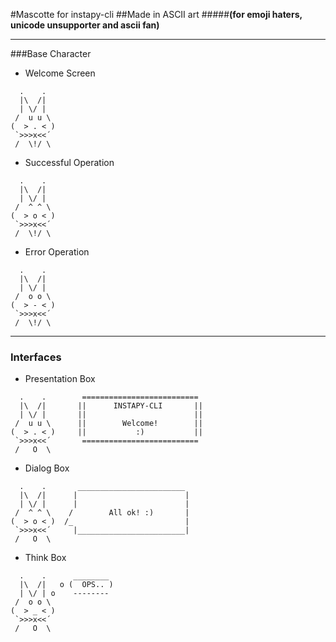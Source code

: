 #Mascotte for instapy-cli
##Made in ASCII art
#####**(for emoji haters, unicode unsupporter and ascii fan)**

---

###Base Character

- Welcome Screen

```
  .    .
  |\  /|
  | \/ |
 /  u u \
(  > . < )
 `>>>x<<´
 /  \!/ \

```


- Successful Operation

```
  .    .
  |\  /|
  | \/ |
 /  ^ ^ \
(  > o < )
 `>>>x<<´
 /  \!/ \

```

- Error Operation

```
  .    .
  |\  /|
  | \/ |
 /  o o \
(  > - < )
 `>>>x<<´
 /  \!/ \

```

---

### Interfaces


- Presentation Box

```
  .    .        ==========================
  |\  /|       ||      INSTAPY-CLI       ||
  | \/ |       ||                        ||
 /  u u \      ||        Welcome!        ||
(  > . < )     ||           :)           ||
 `>>>x<<´       ==========================
 /   O  \

```

- Dialog Box

```
  .    .       ________________________
  |\  /|      |                        |
  | \/ |      |                        |
 /  ^ ^ \    /        All ok! :)       |
(  > o < )  /_                         |
 `>>>x<<´     |________________________|
 /   O  \

```

- Think Box

```
  .    .      ________
  |\  /|   o (  OPS.. )
  | \/ | o    --------
 /  o o \
(  > _ < )
 `>>>x<<´
 /   O  \

```
